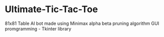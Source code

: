 # Ultimate-Tic-Tac-Toe
81x81 Table
AI bot made using Minimax alpha beta pruning algorithm
GUI promgramming - Tkinter library

